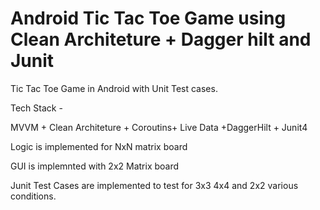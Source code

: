 # Android Tic Tac Toe Game using Clean Architeture + Dagger hilt and Junit
Tic Tac Toe Game in Android with Unit Test cases.

Tech Stack - 

MVVM + Clean Architeture + Coroutins+ Live Data +DaggerHilt + Junit4 


Logic is implemented for NxN matrix board


GUI is implemnted with 2x2 Matrix board


Junit Test Cases are implemented to test for 3x3 4x4 and 2x2 various conditions.



